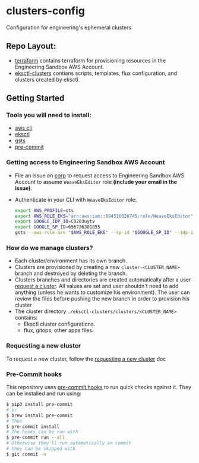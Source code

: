# clusters-config
Configuration for engineering's ephemeral clusters

## Repo Layout:
- [terraform](./terraform/) contains terraform for provisioning resources in the Engineering Sandbox AWS Account.
- [eksctl-clusters](./eksctl-clusters/) contians scripts, templates, flux configuration, and clusters created by eksctl.

## Getting Started
### Tools you will need to install:
- [aws cli](https://docs.aws.amazon.com/cli/latest/userguide/getting-started-install.html)
- [eksctl](https://eksctl.io/introduction/#installation)
- [gsts](https://github.com/ruimarinho/gsts)
- [pre-commit](README.md#pre-commit-hooks)

### Getting access to Engineering Sandbox AWS Account

- File an issue on [corp](https://github.com/weaveworks/corp) to request access to Engineering Sandbox AWS Account to assume `WeaveEksEditor` role **(include your email in the issue)**.

- Authenticate in your CLI with `WeaveEksEditor` role:
    ```bash
    export AWS_PROFILE=sts
    export AWS_ROLE_EKS="arn:aws:iam::894516026745:role/WeaveEksEditor"
    export GOOGLE_IDP_ID=C0203uytv
    export GOOGLE_SP_ID=656726301855
    gsts --aws-role-arn "$AWS_ROLE_EKS" --sp-id "$GOOGLE_SP_ID" --idp-id "$GOOGLE_IDP_ID" --username <YOUR_EMAIL>
    ```

### How do we manage clusters?
- Each cluster/environment has its own branch.
- Clusters are provisioned by creating a new `cluster-<CLUSTER_NAME>` branch and destroyed by deleting the branch.
- Clusters branches and directories are created automatically after a user [request a cluster](./docs/cluster.md#requesting-a-cluster). All values are set and user shouldn't need to add anything (unless he wants to customize his environment). The user can review the files before pushing the new branch in order to provision his cluster
- The cluster directory `./eksctl-clusters/clusters/<CLUSTER_NAME>` contains:
    - Eksctl cluster configurations.
    - flux, gitops, other apps files.

### Requesting a new cluster
To request a new cluster, follow the [requesting a new cluster](./docs/cluster.md#requesting-a-cluster) doc

### Pre-Commit hooks

This repository uses [pre-commit hooks](https://pre-commit.com/) to run quick
checks against it. They can be installed and run using:

```bash
$ pip3 install pre-commit
# or
$ brew install pre-commit
# Then
$ pre-commit install
# The hooks can be run with
$ pre-commit run --all
# Otherwise they'll run automatically on commit
# they can be skipped with
$ git commit -n
```
